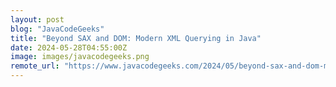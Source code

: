 ```yaml
---
layout: post
blog: "JavaCodeGeeks"
title: "Beyond SAX and DOM: Modern XML Querying in Java"
date: 2024-05-28T04:55:00Z
image: images/javacodegeeks.png
remote_url: "https://www.javacodegeeks.com/2024/05/beyond-sax-and-dom-modern-xml-querying-in-java.html"
---
```

